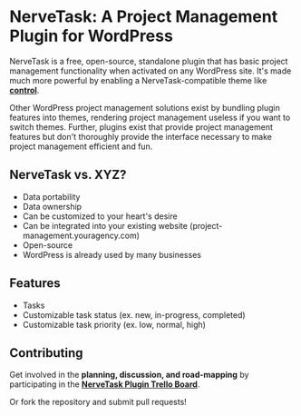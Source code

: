 # NerveTask: A Project Management Plugin for WordPress

NerveTask is a free, open-source, standalone plugin that has basic project management functionality when activated on any WordPress site. It's made much more powerful by enabling a NerveTask-compatible theme like **[control]**.

Other WordPress project management solutions exist by bundling plugin features into themes, rendering project management useless if you want to switch themes. Further, plugins exist that provide project management features but don't thoroughly provide the interface necessary to make project management efficient and fun.

## NerveTask vs. XYZ?

- Data portability
- Data ownership
- Can be customized to your heart's desire
- Can be integrated into your existing website (project-management.youragency.com)
- Open-source
- WordPress is already used by many businesses

## Features

- Tasks
- Customizable task status (ex. new, in-progress, completed)
- Customizable task priority (ex. low, normal, high)

## Contributing

Get involved in the **planning, discussion, and road-mapping** by participating in the **[NerveTask Plugin Trello Board]**.

Or fork the repository and submit pull requests!

[control]: https://github.com/NerveTask/control
[NerveTask Plugin Trello Board]: https://trello.com/b/sV78jSZh/nervetask
